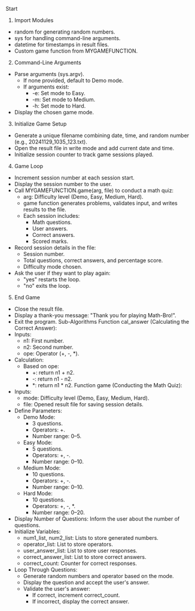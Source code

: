 Start
1. Import Modules
 * random for generating random numbers.
 * sys for handling command-line arguments.
 * datetime for timestamps in result files.
 * Custom game function from MYGAMEFUNCTION.
2. Command-Line Arguments
 * Parse arguments (sys.argv).
   * If none provided, default to Demo mode.
   * If arguments exist:
     * -e: Set mode to Easy.
     * -m: Set mode to Medium.
     * -h: Set mode to Hard.
 * Display the chosen game mode.
3. Initialize Game Setup
 * Generate a unique filename combining date, time, and random number (e.g., 20241129_1035_123.txt).
 * Open the result file in write mode and add current date and time.
 * Initialize session counter to track game sessions played.
4. Game Loop
 * Increment session number at each session start.
 * Display the session number to the user.
 * Call MYGAMEFUNCTION.game(arg, file) to conduct a math quiz:
   * arg: Difficulty level (Demo, Easy, Medium, Hard).
   * game function generates problems, validates input, and writes results to the file.
   * Each session includes:
     * Math questions.
     * User answers.
     * Correct answers.
     * Scored marks.
 * Record session details in the file:
   * Session number.
   * Total questions, correct answers, and percentage score.
   * Difficulty mode chosen.
 * Ask the user if they want to play again:
   * "yes" restarts the loop.
   * "no" exits the loop.
5. End Game
 * Close the result file.
 * Display a thank-you message: "Thank you for playing Math-Bro!".
 * Exit the program.
Sub-Algorithms
Function cal_answer (Calculating the Correct Answer):
 * Inputs:
   * n1: First number.
   * n2: Second number.
   * ope: Operator (+, -, *).
 * Calculation:
   * Based on ope:
     * +: return n1 + n2.
     * -: return n1 - n2.
     * *: return n1 * n2.
Function game (Conducting the Math Quiz):
 * Inputs:
   * mode: Difficulty level (Demo, Easy, Medium, Hard).
   * file: Opened result file for saving session details.
 * Define Parameters:
   * Demo Mode:
     * 3 questions.
     * Operators: +.
     * Number range: 0–5.
   * Easy Mode:
     * 5 questions.
     * Operators: +, -.
     * Number range: 0–10.
   * Medium Mode:
     * 10 questions.
     * Operators: +, -.
     * Number range: 0–10.
   * Hard Mode:
     * 10 questions.
     * Operators: +, -, *.
     * Number range: 0–20.
 * Display Number of Questions: Inform the user about the number of questions.
 * Initialize Variables:
   * num1_list, num2_list: Lists to store generated numbers.
   * operator_list: List to store operators.
   * user_answer_list: List to store user responses.
   * correct_answer_list: List to store correct answers.
   * correct_count: Counter for correct responses.
 * Loop Through Questions:
   * Generate random numbers and operator based on the mode.
   * Display the question and accept the user's answer.
   * Validate the user's answer:
     * If correct, increment correct_count.
     * If incorrect, display the correct answer.
